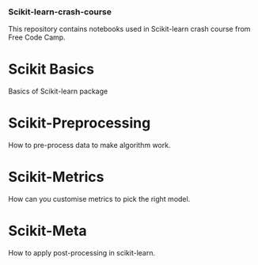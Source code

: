 ### Scikit-learn-crash-course

This repository contains notebooks used in Scikit-learn crash course from Free Code Camp. 

# Scikit Basics
Basics of Scikit-learn package

# Scikit-Preprocessing
How to pre-process data to make algorithm work. 

# Scikit-Metrics
How can you customise metrics to pick the right model.

# Scikit-Meta
How to apply post-processing in scikit-learn.




